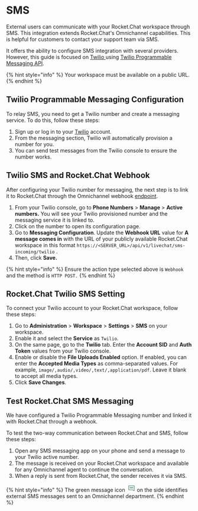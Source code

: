 # SMS

External users can communicate with your Rocket.Chat workspace through SMS. This integration extends Rocket.Chat's Omnichannel capabilities. This is helpful for customers to contact your support team via SMS.

It offers the ability to configure SMS integration with several providers. However, this guide is focused on [Twilio ](https://www.twilio.com/)using [Twilio Programmable Messaging API](https://www.twilio.com/messaging).&#x20;

{% hint style="info" %}
Your workspace must be available on a public URL.
{% endhint %}

## Twilio Programmable Messaging Configuration

To relay SMS, you need to get a Twilio number and create a messaging service. To do this, follow these steps:

1. Sign up or log in to your [Twilio](https://www.twilio.com/) account.
2. From the messaging section, Twilio will automatically provision a number for you.&#x20;
3. You can send test messages from the Twilio console to ensure the number works.

## Twilio SMS and Rocket.Chat Webhook

After configuring your Twilio number for messaging, the next step is to link it to Rocket.Chat through the Omnichannel webhook [endpoint](https://developer.rocket.chat/reference/api/rest-api/endpoints/omnichannel/omnichannel-endpoints/sms-incoming-twilio).

1. From your Twilio console, go to **Phone Numbers** > **Manage** > **Active numbers.** You will see your Twilio provisioned number and the messaging service it is linked to.
2. Click on the number to open its configuration page.
3. Go to **Messaging Configuration**. Update the **Webhook URL** value for **A message comes in** with the URL of your publicly available Rocket.Chat workspace in this format `https://<SERVER_URL>/api/v1/livechat/sms-incoming/twilio` .&#x20;
4. Then, click **Save.**

{% hint style="info" %}
Ensure the action type selected above is `Webhook` and the method is `HTTP POST`_`.`_
{% endhint %}

## Rocket.Chat Twilio SMS Setting

To connect your Twilio account to your Rocket.Chat workspace, follow these steps:

1. Go to **Administration** > **Workspace** > **Settings** > **SMS** on your workspace.
2. Enable it and select the **Service** as `Twilio`.
3. On the same page, go to the **Twilio** tab. Enter the **Account SID** and **Auth Token** values from your Twilio console.
4. Enable or disable the **File Uploads Enabled** option. If enabled, you can enter the **Accepted Media Types** as comma-separated values. For example, `image/,audio/,video/,text/,application/pdf`. Leave it blank to accept all media types.
5. Click **Save Changes**.

## Test Rocket.Chat SMS Messaging

We have configured a Twilio Programmable Messaging number and linked it with Rocket.Chat through a webhook.&#x20;

To test the two-way communication between Rocket.Chat and SMS, follow these steps:

1. Open any SMS messaging app on your phone and send a message to your Twilio active number.
2. The message is received on your Rocket.Chat workspace and available for any Omnichannel agent to continue the conversation.
3. When a reply is sent from Rocket.Chat, the sender receives it via SMS.

{% hint style="info" %}
The green message icon ![](<../../../../.gitbook/assets/image (693).png>) on the side identifies external SMS messages sent to an Omnichannel department.
{% endhint %}
